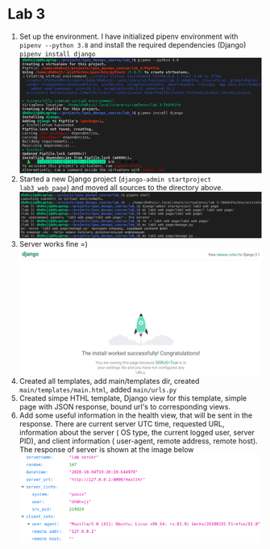 # Lab 3
1. Set up the environment. I have initialized pipenv environment with `pipenv --python 3.8` and install the required dependencies (Django) `pipenv install django` ![](screens/1.png)
2. Started a new Django project (`django-admin startproject lab3_web_page`) and moved all sources to the directory above. ![](screens/2.png)
3. Server works fine =) ![](screens/3.png)
4. Created all templates, add main/templates dir, created `main/templates/main.html`, added `main/urls.py`
5. Created simpe HTHL template, Django view for this template, simple page with JSON response, bound url's to corresponding views.
6. Add some useful information in the health view, that will be sent in the response. There are current server UTC time, requested URL, information about the server ( OS type, the current logged user, server PID), and client information ( user-agent, remote address, remote host). The response of server is shown at the image below ![](screens/6.png)